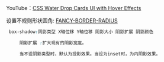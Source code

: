 YouTube：[CSS Water Drop Cards UI with Hover Effects](https://www.youtube.com/watch?v=ECTIE39k-_0)



设置不规则形状圆角: [FANCY-BORDER-RADIUS](https://9elements.github.io/fancy-border-radius/)

```css
 box-shadow:阴影类型 X轴位移 Y轴位移 阴影大小 阴影扩展 阴影颜色
 
     阴影扩展 :扩大现有的阴影宽度。
     
     当不设阴影类型时，默认为投影效果。当设为inset时，为内阴影效果。
```